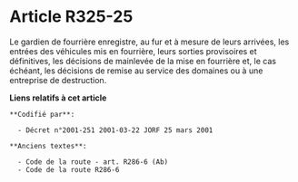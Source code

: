 # Article R325-25

Le gardien de fourrière enregistre, au fur et à mesure de leurs arrivées, les entrées des véhicules mis en fourrière, leurs
sorties provisoires et définitives, les décisions de mainlevée de la mise en fourrière et, le cas échéant, les décisions de
remise au service des domaines ou à une entreprise de destruction.

**Liens relatifs à cet article**

	**Codifié par**:

	  - Décret n°2001-251 2001-03-22 JORF 25 mars 2001

	**Anciens textes**:

	  - Code de la route - art. R286-6 (Ab)
	  - Code de la route R286-6

